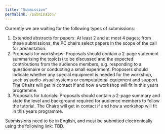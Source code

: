 ```yaml
---
title: "Submission"
permalink: /submission/
---
```


Currently we are waiting for the following types of submissions:

1. Extended abstracts for papers: At least 2 and at most 4 pages; from these submissions, the PC chairs select papers in the scope of the call for presentation.
2. Proposals for workshops: Proposals should contain a 2-page statement summarising the topic(s) to be discussed and the expected contributions from the audience members, e.g. responding to a questionnaire or conducting a small experiment. Proposers should indicate whether any special equipment is needed for the workshop, such as audio-visual systems or computational equipment and support. The Chairs will get in contact if and how a workshop will fit in this years programme.
3. Proposals for tutorials: Proposals should contain a 2-page summary and state the level and background required for audience members to follow the tutorial. The Chairs will get in contact if and how a workshop will fit in this years programme.

Submissions need to be in English, and must be submitted electronically using the following link: TBD.
